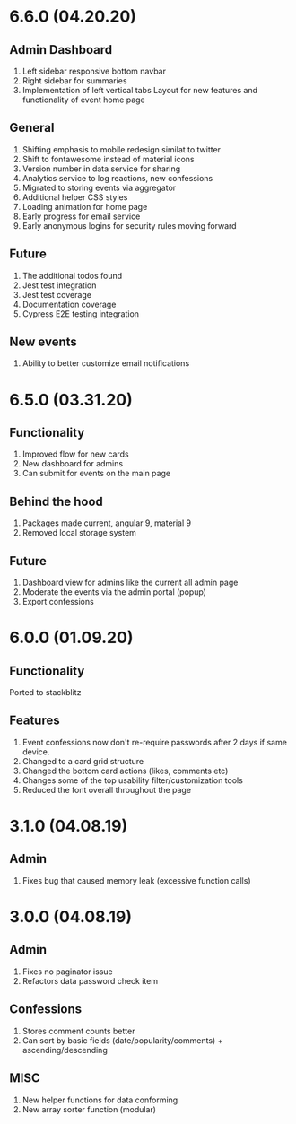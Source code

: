 # 6.6.0 (04.20.20)

## Admin Dashboard

1. Left sidebar responsive bottom navbar
2. Right sidebar for summaries
3. Implementation of left vertical tabs
   Layout for new features and functionality of event home page

## General

1. Shifting emphasis to mobile redesign similat to twitter
2. Shift to fontawesome instead of material icons
3. Version number in data service for sharing
4. Analytics service to log reactions, new confessions
5. Migrated to storing events via aggregator
6. Additional helper CSS styles
7. Loading animation for home page
8. Early progress for email service
9. Early anonymous logins for security rules moving forward

## Future

1. The additional todos found
2. Jest test integration
3. Jest test coverage
4. Documentation coverage
5. Cypress E2E testing integration

## New events

1. Ability to better customize email notifications

# 6.5.0 (03.31.20)

## Functionality

1. Improved flow for new cards
2. New dashboard for admins
3. Can submit for events on the main page

## Behind the hood

1. Packages made current, angular 9, material 9
2. Removed local storage system

## Future

1. Dashboard view for admins like the current all admin page
2. Moderate the events via the admin portal (popup)
3. Export confessions

# 6.0.0 (01.09.20)

## Functionality

Ported to stackblitz

## Features

1. Event confessions now don't re-require passwords after 2 days if same device.
2. Changed to a card grid structure
3. Changed the bottom card actions (likes, comments etc)
4. Changes some of the top usability filter/customization tools
5. Reduced the font overall throughout the page

# 3.1.0 (04.08.19)

## Admin

1. Fixes bug that caused memory leak (excessive function calls)

# 3.0.0 (04.08.19)

## Admin

1. Fixes no paginator issue
2. Refactors data password check item

## Confessions

1. Stores comment counts better
2. Can sort by basic fields (date/popularity/comments) + ascending/descending

## MISC

1. New helper functions for data conforming
2. New array sorter function (modular)
